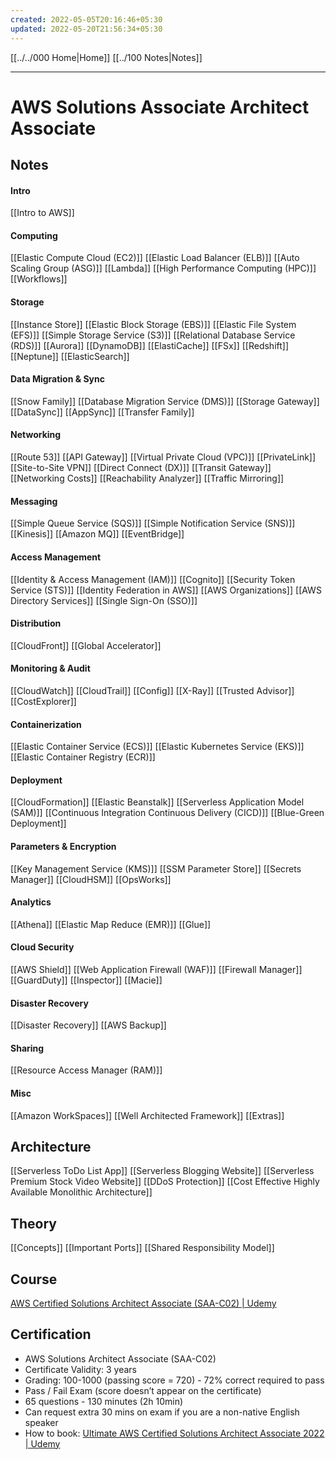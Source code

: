 ```yaml
---
created: 2022-05-05T20:16:46+05:30
updated: 2022-05-20T21:56:34+05:30
---
```


[[../../000 Home|Home]]
[[../100 Notes|Notes]]

---
# AWS Solutions Associate Architect Associate

## Notes

#### Intro
[[Intro to AWS]]

#### Computing
[[Elastic Compute Cloud (EC2)]]
[[Elastic Load Balancer (ELB)]]
[[Auto Scaling Group (ASG)]]
[[Lambda]]
[[High Performance Computing (HPC)]]
[[Workflows]]

#### Storage
[[Instance Store]]
[[Elastic Block Storage (EBS)]]
[[Elastic File System (EFS)]]
[[Simple Storage Service (S3)]]
[[Relational Database Service (RDS)]]
[[Aurora]]
[[DynamoDB]]
[[ElastiCache]]
[[FSx]]
[[Redshift]]
[[Neptune]]
[[ElasticSearch]]

#### Data Migration & Sync
[[Snow Family]]
[[Database Migration Service (DMS)]]
[[Storage Gateway]]
[[DataSync]]
[[AppSync]]
[[Transfer Family]]

#### Networking
[[Route 53]]
[[API Gateway]]
[[Virtual Private Cloud (VPC)]]
[[PrivateLink]]
[[Site-to-Site VPN]]
[[Direct Connect (DX)]]
[[Transit Gateway]]
[[Networking Costs]]
[[Reachability Analyzer]]
[[Traffic Mirroring]]

#### Messaging
[[Simple Queue Service (SQS)]]
[[Simple Notification Service (SNS)]]
[[Kinesis]]
[[Amazon MQ]]
[[EventBridge]]


#### Access Management
[[Identity & Access Management (IAM)]]
[[Cognito]]
[[Security Token Service (STS)]]
[[Identity Federation in AWS]]
[[AWS Organizations]]
[[AWS Directory Services]]
[[Single Sign-On (SSO)]]

#### Distribution
[[CloudFront]]
[[Global Accelerator]]

#### Monitoring & Audit
[[CloudWatch]]
[[CloudTrail]]
[[Config]]
[[X-Ray]]
[[Trusted Advisor]]
[[CostExplorer]]

#### Containerization
[[Elastic Container Service (ECS)]]
[[Elastic Kubernetes Service (EKS)]]
[[Elastic Container Registry (ECR)]]

#### Deployment
[[CloudFormation]]
[[Elastic Beanstalk]]
[[Serverless Application Model (SAM)]]
[[Continuous Integration Continuous Delivery (CICD)]]
[[Blue-Green Deployment]]

#### Parameters & Encryption
[[Key Management Service (KMS)]]
[[SSM Parameter Store]]
[[Secrets Manager]]
[[CloudHSM]]
[[OpsWorks]]

#### Analytics
[[Athena]]
[[Elastic Map Reduce (EMR)]]
[[Glue]]

#### Cloud Security
[[AWS Shield]]
[[Web Application Firewall (WAF)]]
[[Firewall Manager]]
[[GuardDuty]]
[[Inspector]]
[[Macie]]

#### Disaster Recovery
[[Disaster Recovery]]
[[AWS Backup]]

#### Sharing
[[Resource Access Manager (RAM)]]

#### Misc
[[Amazon WorkSpaces]]
[[Well Architected Framework]]
[[Extras]]

## Architecture
[[Serverless ToDo List App]]
[[Serverless Blogging Website]]
[[Serverless Premium Stock Video Website]]
[[DDoS Protection]]
[[Cost Effective Highly Available Monolithic Architecture]]

## Theory
[[Concepts]]
[[Important Ports]]
[[Shared Responsibility Model]]


## Course
[AWS Certified Solutions Architect Associate (SAA-C02) | Udemy](https://www.udemy.com/course/aws-certified-solutions-architect-associate-saa-c02/)
## Certification
-   AWS Solutions Architect Associate (SAA-C02)
-   Certificate Validity: 3 years
-   Grading: 100-1000 (passing score = 720) - 72% correct required to pass
-   Pass / Fail Exam (score doesn’t appear on the certificate)
-   65 questions - 130 minutes (2h 10min)
-   Can request extra 30 mins on exam if you are a non-native English speaker
-   How to book: [Ultimate AWS Certified Solutions Architect Associate 2022 | Udemy](https://www.udemy.com/course/aws-certified-solutions-architect-associate-saa-c02/learn/lecture/13531270#announcements)